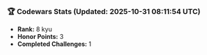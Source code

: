 ### 🏆 Codewars Stats (Updated: 2025-10-31 08:11:54 UTC)

- **Rank:** 8 kyu
- **Honor Points:** 3
- **Completed Challenges:** 1
